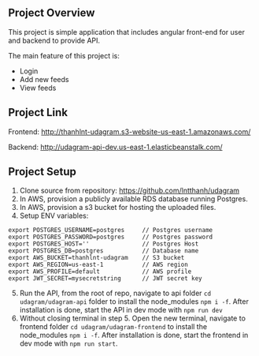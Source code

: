 ## Project Overview

This project is simple application that includes angular front-end for user and backend to provide API.

The main feature of this project is:

- Login
- Add new feeds
- View feeds

## Project Link

Frontend: http://thanhlnt-udagram.s3-website-us-east-1.amazonaws.com/

Backend: http://udagram-api-dev.us-east-1.elasticbeanstalk.com/

## Project Setup

1. Clone source from repository: https://github.com/lntthanh/udagram
2. In AWS, provision a publicly available RDS database running Postgres.
3. In AWS, provision a s3 bucket for hosting the uploaded files.
4. Setup ENV variables:

```
export POSTGRES_USERNAME=postgres     // Postgres username
export POSTGRES_PASSWORD=postgres     // Postgres password
export POSTGRES_HOST=''               // Postgres Host
export POSTGRES_DB=postgres           // Database name
export AWS_BUCKET=thanhlnt-udagram    // S3 bucket
export AWS_REGION=us-east-1           // AWS region
export AWS_PROFILE=default            // AWS profile
export JWT_SECRET=mysecretstring      // JWT secret key
```

5. Run the API, from the root of repo, navigate to api folder `cd udagram/udagram-api` folder to install the node_modules `npm i -f`. After installation is done, start the API in dev mode with `npm run dev`
6. Without closing terminal in step 5. Open the new terminal, navigate to frontend folder `cd udagram/udagram-frontend` to install the node_modules `npm i -f`. After installation is done, start the frontend in dev mode with `npm run start`.
